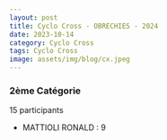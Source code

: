 ```yaml
---
layout: post
title: Cyclo Cross - OBRECHIES - 2024
date: 2023-10-14
category: Cyclo Cross
tags: Cyclo Cross
image: assets/img/blog/cx.jpeg
---
```


### 2ème Catégorie
15 participants
- MATTIOLI RONALD : 9

